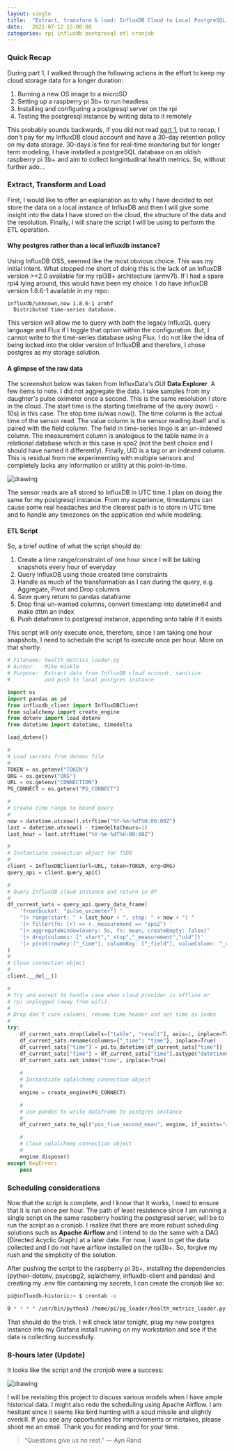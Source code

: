 ```yaml
---
layout: single
title:  "Extract, transform & load: InfluxDB Cloud to Local PostgreSQL (Part 2)"
date:   2021-07-12 15:00:00
categories: rpi influxdb postgresql etl cronjob
---
```


### Quick Recap

During part 1, I walked through the following actions in the effort
to keep my cloud storage data for a longer duration:

1. Burning a new OS image to a microSD
2. Setting up a raspberry pi 3b+ to run headless
3. Installing and configuring a postgresql server on the rpi
4. Testing the postgresql instance by writing data to it remotely

This probably sounds backwards, if you did not read 
[part 1](https://soitgoes511.github.io/rpi/headless/postgresql/2021/07/10/rpi_headless_postgres.html), 
but to recap, I don't pay for my InfluxDB cloud account and have a 30-day 
retention policy on my data storage. 30-days is fine for real-time
monitoring but for longer term modeling, I have installed a postgreSQL
database on an oldish raspberry pi 3b+ and aim to collect longintudinal 
health metrics. So, without further ado...

### Extract, Transform and Load

First, I would like to offer an explanation as to why I have decided to not store the data 
on a local instance of InfluxDB and then I will give some insight into the data I have stored 
on the cloud, the structure of the data and the resolution. Finally, I will share the script
I will be using to perform the ETL operation.

#### Why postgres rather than a local influxdb instance?

Using InfluxDB OSS, seemed like the most obvious choice. This was my initial intent. What
stopped me short of doing this is the lack of an InfluxDB version >=2.0 available for my
rpi3B+ architecture (armv7l). If I had a spare rpi4 lying around, this would have been
my choice. I do have InfluxDB version 1.8.6-1 available in my repo:

    influxdb/unknown,now 1.8.6-1 armhf
      Distributed time-series database.

This version will allow me to query with both the legacy InfluxQL query language and
Flux if I toggle that option within the configuration. But, I cannot write to the
time-series database using Flux. I do not like the idea of being locked into the
older version of InfluxDB and therefore, I chose postgres as my storage solution. 

#### A glimpse of the raw data

The screenshot below was taken from InfluxData's GUI **Data Explorer**. A few items to note. I did not
aggregate the data. I take samples from my daughter's pulse oximeter once a second. This is the same
resolution I store in the cloud. The start time is the starting timeframe of the query (now() - 10s) in this
case. The stop time is/was now(). The time column is the actual time of the sensor read. The value
column is the sensor reading itself and is paired with the field column. The field in time-series lingo is
an un-indexed column. The measurement column is analogous to the table name in a relational database which in this
case is spo2 (not the best choice and I should have named it differently). Finally, UID is a tag or an
indexed column. This is residual from me experimenting with multiple sensors and completely lacks
any information or utility at this point-in-time.

<img src="/assets/streaming_tables.png" alt="drawing" style="max-width: 100%; height: auto; text-align: center;"/>

The sensor reads are all stored to InfluxDB in UTC time. I plan on doing the same for my postgresql instance.
From my experience, timestamps can cause some real headaches and the clearest path is to store in UTC time
and to handle any timezones on the application end while modeling.

#### ETL Script

So, a brief outline of what the script should do:

1. Create a time range/constraint of one hour since I will be taking snapshots every hour of everyday
2. Query InfluxDB using those created time constraints
3. Handle as much of the transformation as I can during the query, e.g. Aggregate, Pivot and Drop columns
4. Save query return to pandas dataframe
5. Drop final un-wanted columns, convert timestamp into datetime64 and make dttm an index
6. Push dataframe to postgresql instance, appending onto table if it exists

This script will only execute once, therefore, since I am taking one hour snapshots, I need
to schedule the script to execute once per hour. More on that shortly.

```python
# Filename: health_metrics_loader.py
# Author:   Mike Hinkle
# Purpose:  Extract data from InfluxDB cloud account, sanitize 
#           and push to local postgres instance

import os
import pandas as pd
from influxdb_client import InfluxDBClient
from sqlalchemy import create_engine
from dotenv import load_dotenv
from datetime import datetime, timedelta

load_dotenv()

#
# Load secrets from dotenv file
#
TOKEN = os.getenv("TOKEN")
ORG = os.getenv("ORG")
URL = os.getenv("CONNECTION")
PG_CONNECT = os.getenv("PG_CONNECT")

#
# Create time range to bound query
#
now = datetime.utcnow().strftime("%Y-%m-%dT%H:00:00Z")
last = datetime.utcnow() - timedelta(hours=1)
last_hour = last.strftime("%Y-%m-%dT%H:00:00Z")

#
# Instantiate connection object for TSDB
#
client = InfluxDBClient(url=URL, token=TOKEN, org=ORG)
query_api = client.query_api()

#
# Query InfluxDB cloud instance and return in df
#
df_current_sats = query_api.query_data_frame(
    'from(bucket: "pulse_oximeter") '
    "|> range(start: " + last_hour + ", stop: " + now + ") "
    '|> filter(fn: (r) => r._measurement == "spo2") '
    "|> aggregateWindow(every: 5s, fn: mean, createEmpty: false)"
    '|> drop(columns: ["_start","_stop","_measurement","uid"])'
    '|> pivot(rowKey:["_time"], columnKey: ["_field"], valueColumn: "_value")'
)
#
# Close connection object
#
client.__del__()

#
# Try and except to handle case when cloud provider is offline or
# rpi unplugged (away from wifi).
#
# Drop don't care columns, rename time header and set time as index
#
try:
    df_current_sats.drop(labels=["table", "result"], axis=1, inplace=True)
    df_current_sats.rename(columns={"_time": "time"}, inplace=True)
    df_current_sats["time"] = pd.to_datetime(df_current_sats["time"])
    df_current_sats["time"] = df_current_sats["time"].astype("datetime64[us]")
    df_current_sats.set_index("time", inplace=True)
    
    #
    # Instantiate sqlalchemy connection object
    #
    engine = create_engine(PG_CONNECT)

    #
    # Use pandas to write dataframe to postgres instance
    #
    df_current_sats.to_sql("pox_five_second_mean", engine, if_exists="append")

    #
    # Close sqlalchemy connection object
    #
    engine.dispose()
except KeyError:
    pass
```

### Scheduling considerations

Now that the script is complete, and I know that it works, I need to
ensure that it is run once per hour. The path of least resistence since
I am running a single script on the same raspberry hosting the postgresql
server, will be to run the script as a cronjob. I realize that there
are more robust scheduling solutions such as **Apache Airflow** and I
intend to do the same with a DAG (Directed Acyclic Graph) at a later date.
For now, I want to get the data collected and I do not have airflow
installed on the rpi3b+. So, forgive my rush and the simplicity of
the solution.

After pushing the script to the raspberry pi 3b+, installing the
dependencies (python-dotenv, psycopg2, sqlalchemy, influxdb-client and
pandas) and creating my .env file containing my secrets, I can create the cronjob
like so:

```bash
pi@influxdb-historic:~ $ crontab -e
```

```bash
0 * * * * /usr/bin/python3 /home/pi/pg_loader/health_metrics_loader.py >> ~/cron.log 2>&1
```

That should do the trick. I will check later tonight, plug my new postgres instance
into my Grafana install running on my workstation and see if the data
is collecting successfully.

### 8-hours later (Update)

It looks like the script and the cronjob were a success:

<img src="/assets/grafana_historic.png" alt="drawing" style="max-width: 100%; height: auto; text-align: center;"/>

I will be revisiting this project to discuss various models when I have ample
historical data. I might also redo the scheduling using Apache Airflow. I am hesitant
since it seems like bird hunting with a scud missile and slightly overkill.
If you see any opportunities for improvements or mistakes, please shoot me an 
email. Thank you for reading and for your time.

> “Questions give us no rest.”
> ― Ayn Rand
